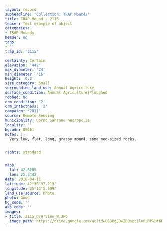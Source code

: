 ```yaml
---
layout: record
subheadline: 'Collection: TRAP Mounds'
title: TRAP Mound - 2115
teaser: Test example of object
categories:
- TRAP Mounds
header: no
tags:
- ''
trap_id: '2115'

certainty: Certain
elevation: '442'
max_diameter: '24'
min_diameter: '16'
height: '0.2'
size_category: Small
surrounding_land_use: Annual Agriculture
surface_condition: Annual Agriculture|Ploughed
robbed: No
crm_condition: '2'
crm_intactness: '2'
campaign: '2011'
source: Remote Sensing
municipality: Gorno Sahrane necropolis
locality: ''
bgcode: DS001
notes: |-
  Very low, flat, long, grassy mound, some med-sized rocks.


rights: standard


maps:
  lat: 42.6285
  lon: 25.2442
date: 2018-04-11
latitude: 42°39'37.213"
longitude: 25°13'5.599"
land_use_source: Photo
photo: Good
bg_code: ''
akb_code: ''
images:
- title: 2115_Overview_W.JPG
  image_path: https://drive.google.com/uc?id=0B3Rg88wZDQscc1luRUJPNUtKNmc
---
```

